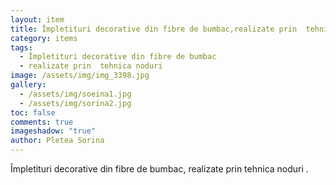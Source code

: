 ```yaml
---
layout: item
title: Împletituri decorative din fibre de bumbac,realizate prin  tehnica   noduri
category: items
tags:
  - Împletituri decorative din fibre de bumbac
  - realizate prin  tehnica noduri
image: /assets/img/img_3398.jpg
gallery:
  - /assets/img/soeina1.jpg
  - /assets/img/sorina2.jpg
toc: false
comments: true
imageshadow: "true"
author: Pletea Sorina
---
```

Împletituri decorative din fibre de bumbac, realizate prin tehnica  noduri .